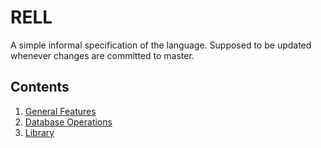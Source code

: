 # RELL

A simple informal specification of the language. Supposed to be updated whenever changes are committed to master.

## Contents

 1. [General Features](Language_General.md)
 2. [Database Operations](Language_Database.md)
 3. [Library](Language_Library.md)
